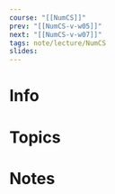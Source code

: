 ```yaml
---
course: "[[NumCS]]"
prev: "[[NumCS-v-w05]]"
next: "[[NumCS-v-w07]]"
tags: note/lecture/NumCS
slides:
---
```



# Info


# Topics


# Notes